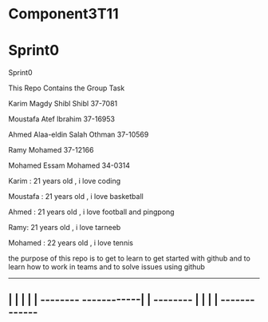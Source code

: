 # Component3T11
Sprint0
=======
Sprint0

This Repo Contains the Group Task

Karim Magdy Shibl Shibl 37-7081

Moustafa Atef Ibrahim 37-16953

Ahmed Alaa-eldin Salah Othman 37-10569

Ramy Mohamed 37-12166

Mohamed Essam Mohamed 34-0314


Karim : 21 years old , i love coding

Moustafa : 21 years old , i love basketball

Ahmed : 21 years old , i love football and pingpong

Ramy: 21 years old , i love tarneeb

Mohamed : 22 years old , i love tennis

the purpose of this repo is to get to learn to get started with github and to learn how to work in teams and to solve issues using github

------------------------                -------------
|                                                   |
|                                                   |
|                     --------          ------------|
|                     --------                      |
|                                                   | 
|                                       -------------
------------------------


